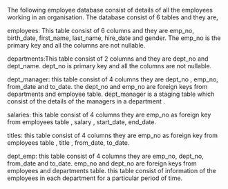 The following employee database consist of details of all the employees working in an organisation. 
The database consist of 6 tables and they are,

employees: This table consist of 6 columns and they are emp_no, birth_date, first_name, last_name, 
hire_date and gender. The emp_no is the primary key and all the columns are not nullable.

departments:This table consist of 2 columns and they are dept_no and dept_name. dept_no is primary key and all the 
columns are not nullable.

dept_manager: this table consist of 4 columns they are dept_no , emp_no, from_date and to_date.
the dept_no and emp_no are foreign keys from departments and employee table. dept_manager is a staging table which consist 
of the details of the managers in a department .

salaries: this table consist of 4 columns they are emp_no as foreign key from employees table , salary , start_date, end_date.

titles: this table consist of 4 columns they are emp_no as foreign key from employees table , title , from_date, to_date.

dept_emp: this table consist of 4 columns they are emp_no, dept_no, from_date and to_date.
emp_no and dept_no are foreign keys from employees and departments table. this table consist of information of the employees in 
each department for a particular period of time.
